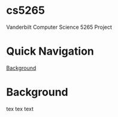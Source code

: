 # cs5265
Vanderbilt Computer Science 5265 Project

# Quick Navigation
[Background](#background)

# Background
tex tex text